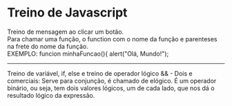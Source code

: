 # Treino de Javascript
Treino de mensagem ao clicar um botão.<br>
Para chamar uma função, o function com o nome da função e parenteses na frete do nome da função.<br>
EXEMPLO: 
funcion minhaFuncao(){
    alert("Olá, Mundo!");<br><hr>
    Treino de variável, if, else e treino de operador lógico && - Dois e comerciais: Serve para conjunção, é chamado de elógico. É um operador binário, ou seja, tem dois valores lógicos, um de cada lado, que nos dá o resultado lógico da expressão.